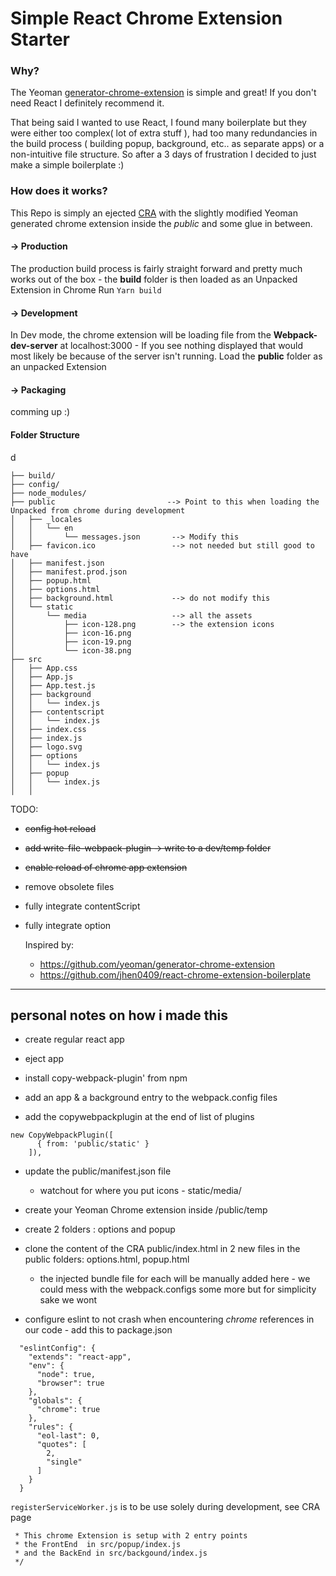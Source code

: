 # Simple React Chrome Extension Starter


### Why?

The Yeoman [generator-chrome-extension](https://github.com/yeoman/generator-chrome-extension) is simple and great! If you don't need React I definitely recommend it.

That being said I wanted to use React, I found many boilerplate but they were either too complex( lot of extra stuff ), had too many redundancies in the build process ( building popup, background, etc.. as separate apps) or a non-intuitive file structure. 
So after a 3 days of frustration I decided to just make a simple boilerplate :)

### How does it works?

This Repo is simply an ejected [CRA](https://github.com/facebookincubator/create-react-app) with the slightly modified Yeoman generated chrome extension inside the *public* and some glue in between.

#### -> Production

The production build process is fairly straight forward and pretty much works out of the box - the **build** folder is then loaded as an Unpacked Extension in Chrome
Run `Yarn build`

#### -> Development

In Dev mode, the chrome extension will be loading file from the **Webpack-dev-server** at localhost:3000 - If you see nothing displayed that would most likely be because of the server isn't running.
Load the **public** folder as an unpacked Extension

#### -> Packaging

  comming up :)


#### Folder Structure
d
```
├── build/
├── config/
├── node_modules/
├── public                         --> Point to this when loading the Unpacked from chrome during development
│   ├── _locales
│   │   └── en
│   │       └── messages.json       --> Modify this
│   ├── favicon.ico                 --> not needed but still good to have
│   ├── manifest.json
│   ├── manifest.prod.json
│   ├── popup.html
│   ├── options.html
│   ├── background.html             --> do not modify this 
│   └── static
│       └── media                   --> all the assets 
│           ├── icon-128.png        --> the extension icons 
│           ├── icon-16.png
│           ├── icon-19.png
│           └── icon-38.png
├── src
│   ├── App.css
│   ├── App.js
│   ├── App.test.js
│   ├── background
│   │   └── index.js
│   ├── contentscript
│   │   └── index.js
│   ├── index.css
│   ├── index.js
│   ├── logo.svg
│   ├── options
│   │   └── index.js
│   ├── popup
│   │   └── index.js
│   │

```





TODO:
- <s>config hot reload</s>
- <s>add write-file-webpack-plugin -> write to a dev/temp folder </s>
- <s>enable reload of chrome app extension</s>
- remove obsolete files
- fully integrate contentScript 
- fully integrate option 
  

  Inspired by:
  - https://github.com/yeoman/generator-chrome-extension 
  - https://github.com/jhen0409/react-chrome-extension-boilerplate 
  


<hr/>

## personal notes on how i made this 
- create regular react app
- eject app
- install copy-webpack-plugin' from npm 

- add an app & a background entry to the webpack.config files
- add the copywebpackplugin at the end of list of plugins

```
new CopyWebpackPlugin([
      { from: 'public/static' }
    ]),
```


- update the public/manifest.json file
    - watchout for where you put icons - static/media/

- create your Yeoman Chrome extension inside /public/temp

- create 2 folders : options and popup
- clone the content of the CRA public/index.html in 2 new files in the public folders: options.html, popup.html
  - the injected bundle file for each will be manually added here - we could mess with the webpack.configs some more but for simplicity sake we wont
  


- configure eslint to not crash when encountering *chrome* references in our code - add this to package.json 
```
  "eslintConfig": {
    "extends": "react-app",
    "env": {
      "node": true,
      "browser": true
    },
    "globals": {
      "chrome": true
    },
    "rules": {
      "eol-last": 0,
      "quotes": [
        2,
        "single"
      ]
    }
  } 
  ```


```registerServiceWorker.js``` is to be use solely during development, see CRA page


```/**
 * This chrome Extension is setup with 2 entry points 
 * the FrontEnd  in src/popup/index.js
 * and the BackEnd in src/backgound/index.js
 */
 ```
